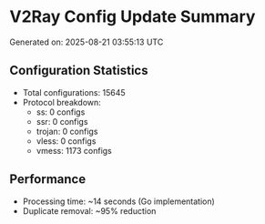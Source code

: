 # V2Ray Config Update Summary
Generated on: 2025-08-21 03:55:13 UTC

## Configuration Statistics
- Total configurations: 15645
- Protocol breakdown:
  - ss: 0 configs
  - ssr: 0 configs
  - trojan: 0 configs
  - vless: 0 configs
  - vmess: 1173 configs

## Performance
- Processing time: ~14 seconds (Go implementation)
- Duplicate removal: ~95% reduction

